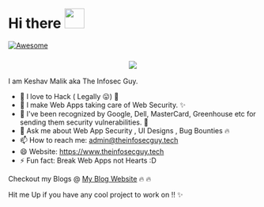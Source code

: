 # Hi there <img src="https://media.tenor.com/images/30169e4a670daf12443df7d2dd140176/tenor.gif" height="40">


[![Awesome](https://awesome.re/badge-flat2.svg)](https://awesome.re)

<h3 align="center">
<img src="https://user-images.githubusercontent.com/33570148/111264989-72693280-864e-11eb-8669-2df48167c036.png">
</h3>

I am <bold> Keshav Malik </bold> aka The Infosec Guy.

- 🔭 I love to Hack ( Legally 😛) 🌟
- 🌱 I make Web Apps taking care of Web Security. ✨ 
- 👯 I've been recognized by Google, Dell, MasterCard, Greenhouse etc for sending them security vulnerabilities. 📝
- 💬 Ask me about Web App Security , UI Designs , Bug Bounties 🔥 
- 📫 How to reach me: admin@theinfosecguy.tech
- 😄 Website: https://www.theinfosecguy.tech
- ⚡ Fun fact: Break Web Apps not Hearts :D

Checkout my Blogs @ [My Blog Website](https://blog.theinfosecguy.tech) 🔥 🔥 
 
Hit me Up if you have any cool project to work on !! ✨ 

